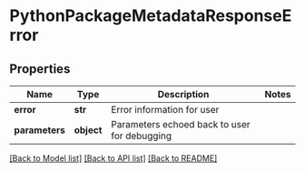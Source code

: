 # PythonPackageMetadataResponseError

## Properties
Name | Type | Description | Notes
------------ | ------------- | ------------- | -------------
**error** | **str** | Error information for user |
**parameters** | **object** | Parameters echoed back to user for debugging |

[[Back to Model list]](../README.md#documentation-for-models) [[Back to API list]](../README.md#documentation-for-api-endpoints) [[Back to README]](../README.md)

